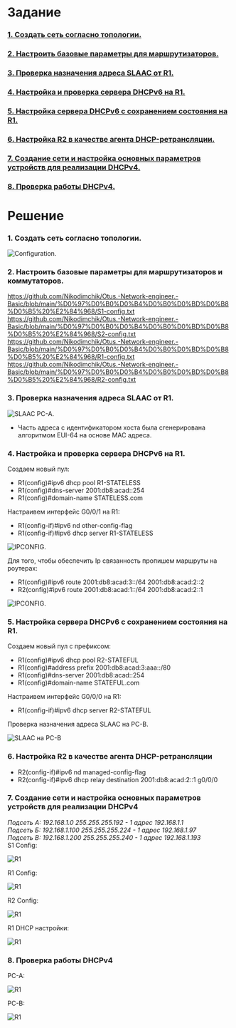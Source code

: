 # Задание
### [1. Создать сеть согласно топологии.](#1)
### [2. Настроить базовые параметры для маршрутизаторов.](#2)
### [3. Проверка назначения адреса SLAAC от R1.](#3)
### [4.	Настройка и проверка сервера DHCPv6 на R1.](#4)
### [5. Настройка сервера DHCPv6 с сохранением состояния на R1.](#5)
### [6. Настройка R2 в качестве агента DHCP-ретрансляции.](#6)
### [7. Создание сети и настройка основных параметров устройств для реализации DHCPv4.](#7)
### [8. Проверка работы DHCPv4.](#8)

# Решение   
### <a name="1"> 1. Создать сеть согласно топологии.</a>  

<image src="./topology.PNG" alt="Configuration.">  
  
### <a name="2"> 2. Настроить базовые параметры для маршрутизаторов и коммутаторов.</a>  
  https://github.com/Nikodimchik/Otus.-Network-engineer.-Basic/blob/main/%D0%97%D0%B0%D0%B4%D0%B0%D0%BD%D0%B8%D0%B5%20%E2%84%968/S1-config.txt  
  https://github.com/Nikodimchik/Otus.-Network-engineer.-Basic/blob/main/%D0%97%D0%B0%D0%B4%D0%B0%D0%BD%D0%B8%D0%B5%20%E2%84%968/S2-config.txt  
  https://github.com/Nikodimchik/Otus.-Network-engineer.-Basic/blob/main/%D0%97%D0%B0%D0%B4%D0%B0%D0%BD%D0%B8%D0%B5%20%E2%84%968/R1-config.txt  
  https://github.com/Nikodimchik/Otus.-Network-engineer.-Basic/blob/main/%D0%97%D0%B0%D0%B4%D0%B0%D0%BD%D0%B8%D0%B5%20%E2%84%968/R2-config.txt  
  
### <a name="3"> 3. Проверка назначения адреса SLAAC от R1.</a> 

<image src="./slaac-pcA.PNG" alt="SLAAC PC-A.">  

  * Часть адреса с идентификатором хоста была сгенерирована алгоритмом EUI-64 на основе MAC адреса.  
  
### <a name="4"> 4. Настройка и проверка сервера DHCPv6 на R1.</a>  
Создаем новый пул:  

  * R1(config)#ipv6 dhcp pool R1-STATELESS  
  * R1(config)#dns-server 2001:db8:acad::254  
  * R1(config)#domain-name STATELESS.com  
  
Настраивем интерфейс G0/0/1 на R1:  

  * R1(config-if)#ipv6 nd other-config-flag  
  * R1(config-if)#ipv6 dhcp server R1-STATELESS  
  
<image src="./r1-stateless.PNG" alt="IPCONFIG.">  
   
Для того, чтобы обеспечить Ip связанность пропишем маршруты на роутерах:  
    
  * R1(config)#ipv6 route 2001:db8:acad:3::/64 2001:db8:acad:2::2  
  * R2(config)#ipv6 route 2001:db8:acad:1::/64 2001:db8:acad:2::1  
  
<image src="./Ping-Stateless.PNG" alt="IPCONFIG.">  

### <a name="5"> 5. Настройка сервера DHCPv6 с сохранением состояния на R1.</a>  
Создаем новый пул с префиксом:  
  
  * R1(config)#ipv6 dhcp pool R2-STATEFUL  
  * R1(config)#address prefix 2001:db8:acad:3:aaa::/80  
  * R1(config)#dns-server 2001:db8:acad::254  
  * R1(config)#domain-name STATEFUL.com  
  
Настраивем интерфейс G0/0/0 на R1:  
  
  * R1(config-if)#ipv6 dhcp server R2-STATEFUL  
  
Проверка назначения адреса SLAAC на PC-B.  
  
<image src="./slaac-pc-B.PNG" alt="SLAAC на PC-B">   
  
### <a name="6"> 6. Настройка R2 в качестве агента DHCP-ретрансляции</a>  

  * R2(config-if)#ipv6 nd managed-config-flag  
  * R2(config-if)#ipv6 dhcp relay destination 2001:db8:acad:2::1 g0/0/0  

### <a name="7"> 7. Создание сети и настройка основных параметров устройств для реализации DHCPv4</a>  
  *Подсеть А: 192.168.1.0 255.255.255.192 - 1 адрес 192.168.1.1*  
  *Подсеть Б: 192.168.1.100 255.255.255.224 - 1 адрес 192.168.1.97*  
  *Подсеть В: 192.168.1.200 255.255.255.240 - 1 адрес 192.168.1.193*  
  S1  Config:  

<image src="./s1-vlan.PNG" alt="R1">   

  R1 Config:  

<image src="./r1-conf.PNG" alt="R1">  

  R2 Config:

<image src="./r2-conf.PNG" alt="R1">  

  R1 DHCP настройки:  

<image src="./r1-dhcp.PNG" alt="R1">  

### <a name="8"> 8. Проверка работы DHCPv4</a>  

  PC-A:  

<image src="./pc-a.PNG" alt="R1">  

  PC-B:  

<image src="./pc-b.PNG" alt="R1">  

